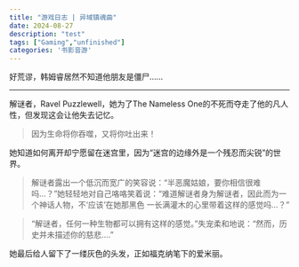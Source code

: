 ```yaml
---
title: "游戏日志 | 异域镇魂曲"
date: 2024-08-27
description: "test"
tags: ["Gaming","unfinished"]
categories: '书影音游'
---
```


好荒谬，韩姆睿居然不知道他朋友是僵尸……

---


解谜者，Ravel Puzzlewell，她为了The Nameless One的不死而夺走了他的凡人性，但发现这会让他失去记忆。

> 因为生命将你吞噬，又将你吐出来！

她知道如何离开却宁愿留在迷宫里，因为“迷宫的边缘外是一个残忍而尖锐”的世界。

> 解谜者露出一个低沉而宽广的笑容说：“半恶魔姑娘，要你相信很难吗…？”她轻轻地对自己咯咯笑着说：“难道解谜者身为解谜者，因此而为一个神话人物，不‘应该’在她那黑色 一长满灌木的心里带着这样的感觉吗…？”

> “解谜者，任何一种生物都可以拥有这样的感觉。”失宠柔和地说：“然而，历史并未描述你的慈悲.…”

她最后给人留下了一缕灰色的头发，正如福克纳笔下的爱米丽。
